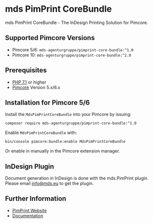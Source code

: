 # mds PimPrint CoreBundle
mds PimPrint CoreBundle - The InDesign Printing Solution for Pimcore.

## Supported Pimcore Versions
- Pimcore 5/6: `mds-agenturgruppe/pimprint-core-bundle:^1.0`
- Pimcore 10: `mds-agenturgruppe/pimprint-core-bundle:^2.0`

## Prerequisites
- [PHP 7.1](https://secure.php.net/) or higher
- [Pimcore](https://github.com/pimcore/pimcore) Version 5.x/6.x

## Installation for Pimcore 5/6
Install the `MdsPimPrintCoreBundle` into your Pimcore by issuing:
```bash
composer require mds-agenturgruppe/pimprint-core-bundle:^1.0
```
Enable `MdsPimPrintCoreBundle` with:
```bash
bin/console pimcore:bundle:enable MdsPimPrintCoreBundle
```
Or enable in manually in the Pimcore extension manager.

## InDesign Plugin
Document generation in InDesign is done with the mds.PimPrint plugin. Please email <a href="mailto:info@mds.eu?subject=PimPrint Plugin">info@mds.eu</a> to get the plugin.

## Further Information
* [PimPrint Website](https://pimprint.mds.eu)
* [Documentation](https://pimprint.mds.eu/docs)

